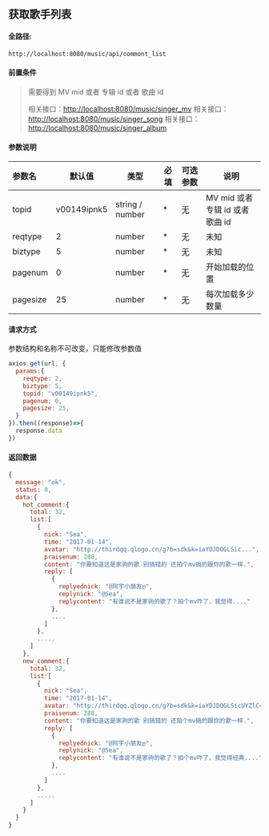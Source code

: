 ## 获取歌手列表

#### 全路径:

```
http://localhost:8080/music/api/commont_list
```

#### 前置条件

> 需要得到   MV mid  或者 专辑 id  或者 歌曲 id  
>
> 相关接口：[http://localhost:8080/music/singer_mv](https://github.com/JooZh/music-api-for-qq/blob/master/docs/singer_mv.md)
> 相关接口：[http://localhost:8080/music/singer_song](https://github.com/JooZh/music-api-for-qq/blob/master/docs/singer_song.md)
> 相关接口：[http://localhost:8080/music/singer_album](https://github.com/JooZh/music-api-for-qq/blob/master/docs/singer_album.md)

#### 参数说明

| 参数名   | 默认值 | 类型   | 必填 | 可选参数                          | 说明               |
| :------- | ------ | ------ | ---- | --------------------------------- | ------------------ |
| topid     | v00149ipnk5  | string / number | *    | 无 | MV mid  或者 专辑 id  或者 歌曲 id |
| reqtype | 2   | number | *    | 无 | 未知   |
| biztype | 5  | number | *    | 无         | 未知 |
| pagenum | 0      | number | * | 无 | 开始加载的位置 |
| pagesize | 25   | number | * | 无 | 每次加载多少数量 |


#### 请求方式

参数结构和名称不可改变，只能修改参数值

```js
axios.get(url, {
  params:{
    reqtype: 2,
    biztype: 5,
    topid: "v00149ipnk5",
    pagenum: 0,
    pagesize: 25,
  }  
}).then((response)=>{
  response.data
})
```

#### 返回数据

```js
{
  message: "ok",
  status: 0,
  data:{
    hot_comment:{
      total: 32,
      list:[
        {
          nick: "Sea",
          time: "2017-01-14",
          avatar: "http://thirdqq.qlogo.cn/g?b=sdk&k=iaYDJDOGLSic...",
          praisenum: 288,
          content: "你要知道这是家驹的歌 别搞错的 还拍个mv搞的跟你的歌一样.",
          reply: [
            {
              replyednick: "@阿宇小朋友ღ",
              replynick: "@Sea",
              replycontent: "有谁说不是家驹的歌了？拍个mv咋了，我觉得...."
            },
            ....
          ]
        },
        .....
      ]     
    },
    new_comment:{
      total: 32,
      list:[
        {
          nick: "Sea",
          time: "2017-01-14",
          avatar: "http://thirdqq.qlogo.cn/g?b=sdk&k=iaYDJDOGLSicUYZlC4c....",
          praisenum: 288,
          content: "你要知道这是家驹的歌 别搞错的 还拍个mv搞的跟你的歌一样.",
          reply: [
            {
              replyednick: "@阿宇小朋友ღ",
              replynick: "@Sea",
              replycontent: "有谁说不是家驹的歌了？拍个mv咋了，我觉得经典...."
            },
            ....
          ]
        },
        .....
      ]   
    }
  }
}
```

